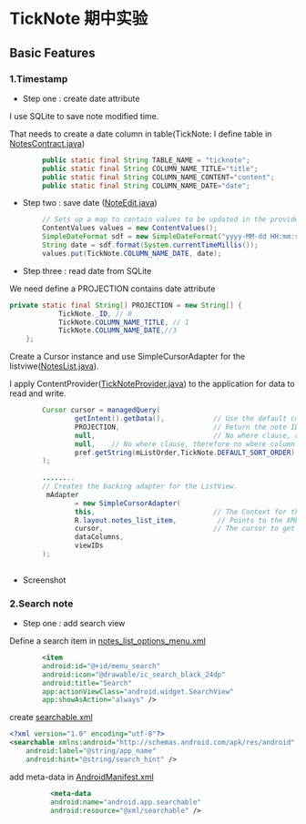# TickNote 期中实验
## Basic Features
### 1.Timestamp
* Step one : create date attribute

I use SQLite to save note modified time. 

That needs to create a date column in table(TickNote: I define table in [NotesContract.java](https://github.com/FreedomHappy/AndroidDevelop/blob/master/TickNote/app/src/main/java/com/example/ticknote/NotesContract.java))

```java
        public static final String TABLE_NAME = "ticknote";
        public static final String COLUMN_NAME_TITLE="title";
        public static final String COLUMN_NAME_CONTENT="content";
        public static final String COLUMN_NAME_DATE="date";
```

* Step two : save date ([NoteEdit.java](https://github.com/FreedomHappy/AndroidDevelop/blob/master/TickNote/app/src/main/java/com/example/ticknote/NoteEdit.java))

```java
        // Sets up a map to contain values to be updated in the provider.
        ContentValues values = new ContentValues();
        SimpleDateFormat sdf = new SimpleDateFormat("yyyy-MM-dd HH:mm:ss");
        String date = sdf.format(System.currentTimeMillis());
        values.put(TickNote.COLUMN_NAME_DATE, date);
```

* Step three : read date from SQLite

We need define a PROJECTION contains date attribute

``` java
private static final String[] PROJECTION = new String[] {
            TickNote._ID, // 0
            TickNote.COLUMN_NAME_TITLE, // 1
            TickNote.COLUMN_NAME_DATE,//3
    };
```
Create a Cursor instance and use SimpleCursorAdapter for the listviwe([NotesList.java](https://github.com/FreedomHappy/AndroidDevelop/blob/master/TickNote/app/src/main/java/com/example/ticknote/NotesList.java)).

I apply ContentProvider([TickNoteProvider.java](https://github.com/FreedomHappy/AndroidDevelop/blob/master/TickNote/app/src/main/java/com/example/ticknote/TickNoteProvider.java))
to the application for data to read and write. 

``` java
        Cursor cursor = managedQuery(
                getIntent().getData(),            // Use the default content URI for the provider.
                PROJECTION,                       // Return the note ID and title for each note.
                null,                             // No where clause, return all records.
                null,    // No where clause, therefore no where column values.
                pref.getString(mListOrder,TickNote.DEFAULT_SORT_ORDER) // Use the default sort order.
        );
        
        ........
        // Creates the backing adapter for the ListView.
         mAdapter
                = new SimpleCursorAdapter(
                this,                             // The Context for the ListView
                R.layout.notes_list_item,          // Points to the XML for a list item
                cursor,                           // The cursor to get items from
                dataColumns,
                viewIDs
        );      
        
```
* Screenshot
### 2.Search note 
* Step one : add search view

Define a search item in [notes_list_options_menu.xml](https://github.com/FreedomHappy/AndroidDevelop/blob/master/TickNote/app/src/main/res/menu/notes_list_options_menu.xml)

```xml
        <item
        android:id="@+id/menu_search"
        android:icon="@drawable/ic_search_black_24dp"
        android:title="Search"
        app:actionViewClass="android.widget.SearchView"
        app:showAsAction="always" />
```

create [searchable.xml](https://github.com/FreedomHappy/AndroidDevelop/blob/master/TickNote/app/src/main/res/xml/searchable.xml)

```xml
<?xml version="1.0" encoding="utf-8"?>
<searchable xmlns:android="http://schemas.android.com/apk/res/android"
    android:label="@string/app_name"
    android:hint="@string/search_hint" />
```
add meta-data in [AndroidManifest.xml](https://github.com/FreedomHappy/AndroidDevelop/blob/master/TickNote/app/src/main/AndroidManifest.xml)

```xml
          <meta-data
          android:name="android.app.searchable"
          android:resource="@xml/searchable" />
```
